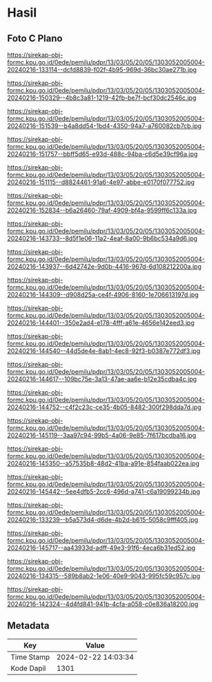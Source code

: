 # Hasil

## Foto C Plano

https://sirekap-obj-formc.kpu.go.id/0ede/pemilu/pdpr/13/03/05/20/05/1303052005004-20240216-133114--dcfd8839-f02f-4b95-969d-36bc30ae271b.jpg

https://sirekap-obj-formc.kpu.go.id/0ede/pemilu/pdpr/13/03/05/20/05/1303052005004-20240216-150329--4b8c3a81-1219-42fb-be7f-bcf30dc2546c.jpg

https://sirekap-obj-formc.kpu.go.id/0ede/pemilu/pdpr/13/03/05/20/05/1303052005004-20240216-151539--b4a8dd54-1bd4-4350-94a7-a760082cb7cb.jpg

https://sirekap-obj-formc.kpu.go.id/0ede/pemilu/pdpr/13/03/05/20/05/1303052005004-20240216-151757--bbff5d65-e93d-488c-94ba-c6d5e39cf96a.jpg

https://sirekap-obj-formc.kpu.go.id/0ede/pemilu/pdpr/13/03/05/20/05/1303052005004-20240216-151115--d8824461-91a6-4e97-abbe-e0170f077752.jpg

https://sirekap-obj-formc.kpu.go.id/0ede/pemilu/pdpr/13/03/05/20/05/1303052005004-20240216-152834--b6a26460-79af-4909-bf4a-9599ff6c133a.jpg

https://sirekap-obj-formc.kpu.go.id/0ede/pemilu/pdpr/13/03/05/20/05/1303052005004-20240216-143733--8d5f1e06-11a2-4eaf-8a00-9b6bc534a9d6.jpg

https://sirekap-obj-formc.kpu.go.id/0ede/pemilu/pdpr/13/03/05/20/05/1303052005004-20240216-143937--6d42742e-9d0b-4416-967d-6d108212200a.jpg

https://sirekap-obj-formc.kpu.go.id/0ede/pemilu/pdpr/13/03/05/20/05/1303052005004-20240216-144309--d908d25a-ce4f-4906-8160-1e706613197d.jpg

https://sirekap-obj-formc.kpu.go.id/0ede/pemilu/pdpr/13/03/05/20/05/1303052005004-20240216-144401--350e2ad4-e178-4fff-a61e-4656e142eed3.jpg

https://sirekap-obj-formc.kpu.go.id/0ede/pemilu/pdpr/13/03/05/20/05/1303052005004-20240216-144540--44d5de4e-8ab1-4ec8-92f3-b0387e772df3.jpg

https://sirekap-obj-formc.kpu.go.id/0ede/pemilu/pdpr/13/03/05/20/05/1303052005004-20240216-144617--109bc75e-3a13-47ae-aa6e-b12e35cdba4c.jpg

https://sirekap-obj-formc.kpu.go.id/0ede/pemilu/pdpr/13/03/05/20/05/1303052005004-20240216-144752--c4f2c23c-ce35-4b05-8482-300f298dda7d.jpg

https://sirekap-obj-formc.kpu.go.id/0ede/pemilu/pdpr/13/03/05/20/05/1303052005004-20240216-145119--3aa97c94-99b5-4a06-9e85-7f617bcdba16.jpg

https://sirekap-obj-formc.kpu.go.id/0ede/pemilu/pdpr/13/03/05/20/05/1303052005004-20240216-145350--a57535b8-48d2-41ba-a91e-854faab022ea.jpg

https://sirekap-obj-formc.kpu.go.id/0ede/pemilu/pdpr/13/03/05/20/05/1303052005004-20240216-145442--5ee4dfb5-2cc6-496d-a741-c6a19099234b.jpg

https://sirekap-obj-formc.kpu.go.id/0ede/pemilu/pdpr/13/03/05/20/05/1303052005004-20240216-133239--b5a573d4-d6de-4b2d-b615-5058c9fff405.jpg

https://sirekap-obj-formc.kpu.go.id/0ede/pemilu/pdpr/13/03/05/20/05/1303052005004-20240216-145717--aa43933d-adff-49e3-91f6-4eca6b31ed52.jpg

https://sirekap-obj-formc.kpu.go.id/0ede/pemilu/pdpr/13/03/05/20/05/1303052005004-20240216-134315--589b8ab2-1e06-40e9-9043-995fc59c957c.jpg

https://sirekap-obj-formc.kpu.go.id/0ede/pemilu/pdpr/13/03/05/20/05/1303052005004-20240216-142324--4d4fd841-941b-4cfa-a058-c0e836a18200.jpg


## Metadata

| Key        | Value               |
| ---------- | ------------------- |
| Time Stamp | 2024-02-22 14:03:34 |
| Kode Dapil | 1301                |



